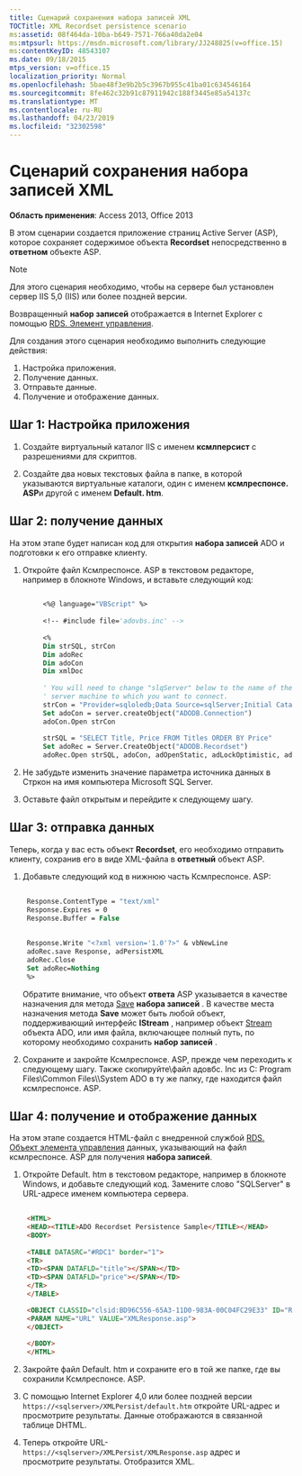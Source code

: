```yaml
---
title: Сценарий сохранения набора записей XML
TOCTitle: XML Recordset persistence scenario
ms:assetid: 08f464da-10ba-b649-7571-766a40da2e04
ms:mtpsurl: https://msdn.microsoft.com/library/JJ248825(v=office.15)
ms:contentKeyID: 48543107
ms.date: 09/18/2015
mtps_version: v=office.15
localization_priority: Normal
ms.openlocfilehash: 5bae48f3e9b2b5c3967b955c41ba01c634546164
ms.sourcegitcommit: 8fe462c32b91c87911942c188f3445e85a54137c
ms.translationtype: MT
ms.contentlocale: ru-RU
ms.lasthandoff: 04/23/2019
ms.locfileid: "32302598"
---
```

# <a name="xml-recordset-persistence-scenario"></a>Сценарий сохранения набора записей XML

**Область применения**: Access 2013, Office 2013

В этом сценарии создается приложение страниц Active Server (ASP), которое сохраняет содержимое объекта **Recordset** непосредственно в **ответном** объекте ASP.

> [!NOTE]
> Для этого сценария необходимо, чтобы на сервере был установлен сервер IIS 5,0 (IIS) или более поздней версии.

Возвращенный **набор записей** отображается в Internet Explorer с помощью [RDS. Элемент управления](datacontrol-object-rds.md).

Для создания этого сценария необходимо выполнить следующие действия:

1.  Настройка приложения.
2.  Получение данных.
3.  Отправьте данные.
4.  Получение и отображение данных.

## <a name="step-1-set-up-the-application"></a>Шаг 1: Настройка приложения

1. Создайте виртуальный каталог IIS с именем **ксмлперсист** с разрешениями для скриптов. 

2. Создайте два новых текстовых файла в папке, в которой указываются виртуальные каталоги, один с именем **ксмлреспонсе. ASP**и другой с именем **Default. htm**.


## <a name="step-2-get-the-data"></a>Шаг 2: получение данных

На этом этапе будет написан код для открытия **набора записей** ADO и подготовки к его отправке клиенту. 

1. Откройте файл Ксмлреспонсе. ASP в текстовом редакторе, например в блокноте Windows, и вставьте следующий код:

   ```vb 
        
        <%@ language="VBScript" %> 
        
        <!-- #include file='adovbs.inc' --> 
        
        <% 
        Dim strSQL, strCon 
        Dim adoRec  
        Dim adoCon  
        Dim xmlDoc  
        
        ' You will need to change "slqServer" below to the name of the SQL  
        ' server machine to which you want to connect. 
        strCon = "Provider=sqloledb;Data Source=sqlServer;Initial Catalog=Pubs;Integrated Security=SSPI;" 
        Set adoCon = server.createObject("ADODB.Connection") 
        adoCon.Open strCon 
        
        strSQL = "SELECT Title, Price FROM Titles ORDER BY Price" 
        Set adoRec = Server.CreateObject("ADODB.Recordset") 
        adoRec.Open strSQL, adoCon, adOpenStatic, adLockOptimistic, adCmdText 
   ```

2. Не забудьте изменить значение параметра источника данных в Стркон на имя компьютера Microsoft SQL Server.

3. Оставьте файл открытым и перейдите к следующему шагу.

## <a name="step-3-send-the-data"></a>Шаг 3: отправка данных

Теперь, когда у вас есть объект **Recordset**, его необходимо отправить клиенту, сохранив его в виде XML-файла в **ответный** объект ASP. 

1. Добавьте следующий код в нижнюю часть Ксмлреспонсе. ASP:

   ```vb 
    
    Response.ContentType = "text/xml" 
    Response.Expires = 0 
    Response.Buffer = False 
    
    
    Response.Write "<?xml version='1.0'?>" & vbNewLine 
    adoRec.save Response, adPersistXML 
    adoRec.Close 
    Set adoRec=Nothing 
    %> 
   ```

   Обратите внимание, что объект **ответа** ASP указывается в качестве назначения для метода [Save](save-method-ado.md) **набора записей** . В качестве места назначения метода **Save** может быть любой объект, поддерживающий интерфейс **IStream** , например объект [Stream](stream-object-ado.md) объекта ADO, или имя файла, включающее полный путь, по которому необходимо сохранить **набор записей** .

2. Сохраните и закройте Ксмлреспонсе. ASP, прежде чем переходить к следующему шагу. Также скопируйте\\файл адовбс. Inc из C: Program Files\\Common Files\\\\System ADO в ту же папку, где находится файл ксмлреспонсе. ASP.

## <a name="step-4-receive-and-display-the-data"></a>Шаг 4: получение и отображение данных

На этом этапе создается HTML-файл с внедренной службой [RDS. Объект элемента управления](datacontrol-object-rds.md) данных, указывающий на файл ксмлреспонсе. ASP для получения **набора записей**. 

1. Откройте Default. htm в текстовом редакторе, например в блокноте Windows, и добавьте следующий код. Замените слово "SQLServer" в URL-адресе именем компьютера сервера.

   ```html 
    
    <HTML> 
    <HEAD><TITLE>ADO Recordset Persistence Sample</TITLE></HEAD> 
    <BODY> 
    
    <TABLE DATASRC="#RDC1" border="1"> 
    <TR> 
    <TD><SPAN DATAFLD="title"></SPAN></TD> 
    <TD><SPAN DATAFLD="price"></SPAN></TD> 
    </TR> 
    </TABLE> 

    <OBJECT CLASSID="clsid:BD96C556-65A3-11D0-983A-00C04FC29E33" ID="RDC1"> 
    <PARAM NAME="URL" VALUE="XMLResponse.asp"> 
    </OBJECT> 
    
    </BODY> 
    </HTML> 
   ```

2. Закройте файл Default. htm и сохраните его в той же папке, где вы сохранили Ксмлреспонсе. ASP. 

3. С помощью Internet Explorer 4,0 или более поздней версии `https://<sqlserver>/XMLPersist/default.htm` откройте URL-адрес и просмотрите результаты. Данные отображаются в связанной таблице DHTML. 

4. Теперь откройте URL- `https://<sqlserver>/XMLPersist/XMLResponse.asp` адрес и просмотрите результаты. Отобразится XML.




